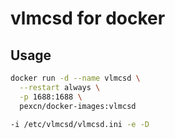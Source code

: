# vlmcsd for docker

## Usage

```bash
docker run -d --name vlmcsd \
  --restart always \
  -p 1688:1688 \
  pexcn/docker-images:vlmcsd

-i /etc/vlmcsd/vlmcsd.ini -e -D
```
